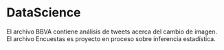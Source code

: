 # DataScience

El archivo BBVA contiene análisis de tweets acerca del cambio de imagen.
El archivo Encuestas es proyecto en proceso sobre inferencia estadística.
